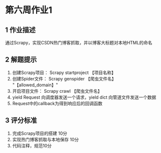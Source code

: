 # 第六周作业1

## 1 作业描述 

通过Scrapy，实现CSDN热门博客抓取，并以博客大标题对本地HTML的命名 

## 2 解题提示 

1. 创建Scrapy项目： Scrapy startproject 【项目名称】 
2. 创建Spider文件： Scrapy genspider 【爬虫文件名】 "【allowed_domain】" 
3. 开启项目文件： Scrapy crawl 【爬虫文件名】 
4. yield Request 向调度器发送一个请求，yield dict 向管道文件发送一个数据 
5. Request中的callback为得到响应后的回调函数 

## 3 评分标准 

1. 完成Scrapy项目的搭建 10分 
2. 实现热门博客抓取与本地保存 10分 
3.  代码注释，规范10分